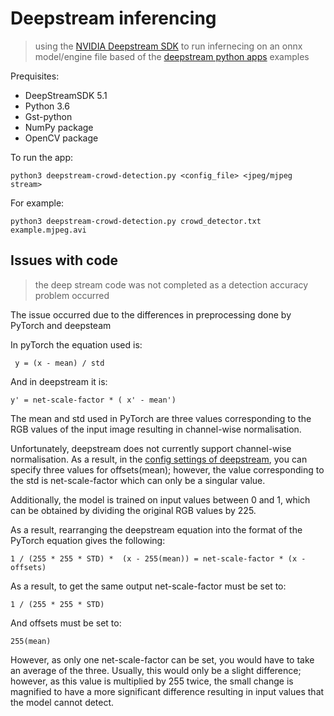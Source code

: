 # Deepstream inferencing

> using the [NVIDIA Deepstream SDK](https://developer.nvidia.com/deepstream-sdk) to run infernecing on an onnx model/engine file based of the [deepstream python apps](https://github.com/NVIDIA-AI-IOT/deepstream_python_apps) examples

Prequisites:
- DeepStreamSDK 5.1
- Python 3.6
- Gst-python
- NumPy package
- OpenCV package

To run the app:

    python3 deepstream-crowd-detection.py <config_file> <jpeg/mjpeg stream>

For example:

    python3 deepstream-crowd-detection.py crowd_detector.txt example.mjpeg.avi

## Issues with code
> the deep stream code was not completed as a detection accuracy problem occurred

The issue occurred due to the differences in preprocessing done by PyTorch and deepsteam

In pyTorch the equation used is:

     y = (x - mean) / std

And in deepstream it is:

    y' = net-scale-factor * ( x' - mean')

The mean and std used in PyTorch are three values corresponding to the RGB values of the input image resulting in channel-wise normalisation.

Unfortunately, deepstream does not currently support channel-wise normalisation. As a result, in the [config settings of deepstream](crowd_detector.txt), you can specify three values for offsets(mean); however, the value corresponding to the std is net-scale-factor which can only be a singular value.

Additionally, the model is trained on input values between 0 and 1, which can be obtained by dividing the original RGB values by 225.

As a result, rearranging the deepstream equation into the format of the PyTorch equation gives the following:

    1 / (255 * 255 * STD) *  (x - 255(mean)) = net-scale-factor * (x - offsets)

As a result, to get the same output net-scale-factor must be set to:

    1 / (255 * 255 * STD)

And offsets must be set to:

    255(mean)

However, as only one net-scale-factor can be set, you would have to take an average of the three. Usually, this would only be a slight difference; however, as this value is multiplied by 255 twice, the small change is magnified to have a more significant difference resulting in input values that the model cannot detect.


